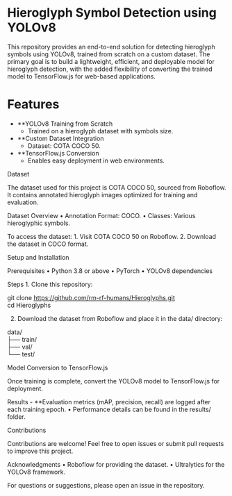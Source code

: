 # Hieroglyph Symbol Detection using YOLOv8

This repository provides an end-to-end solution for detecting hieroglyph symbols using YOLOv8, trained from scratch on a custom dataset. The primary goal is to build a lightweight, efficient, and deployable model for hieroglyph detection, with the added flexibility of converting the trained model to TensorFlow.js for web-based applications.

# Features
	
 - **YOLOv8 Training from Scratch
 	- Trained on a hieroglyph dataset with symbols size.
 - **Custom Dataset Integration
	- Dataset: COTA COCO 50.
 - **TensorFlow.js Conversion
   	- Enables easy deployment in web environments.

Dataset

The dataset used for this project is COTA COCO 50, sourced from Roboflow. It contains annotated hieroglyph images optimized for training and evaluation.

Dataset Overview
	•	Annotation Format: COCO.
	•	Classes: Various hieroglyphic symbols.

To access the dataset:
	1.	Visit COTA COCO 50 on Roboflow.
	2.	Download the dataset in COCO format.

Setup and Installation

Prerequisites
	•	Python 3.8 or above
	•	PyTorch
	•	YOLOv8 dependencies

Steps
	1.	Clone this repository:

git clone https://github.com/rm-rf-humans/Hieroglyphs.git  
cd Hieroglyphs  


2.    Download the dataset from Roboflow and place it in the data/ directory:

data/  
├── train/  
├── val/  
└── test/  


Model Conversion to TensorFlow.js

Once training is complete, convert the YOLOv8 model to TensorFlow.js for deployment.

Results
	- **Evaluation metrics (mAP, precision, recall) are logged after each training epoch.
	•	Performance details can be found in the results/ folder.

Contributions

Contributions are welcome! Feel free to open issues or submit pull requests to improve this project.

Acknowledgments
	•	Roboflow for providing the dataset.
	•	Ultralytics for the YOLOv8 framework.

For questions or suggestions, please open an issue in the repository.
